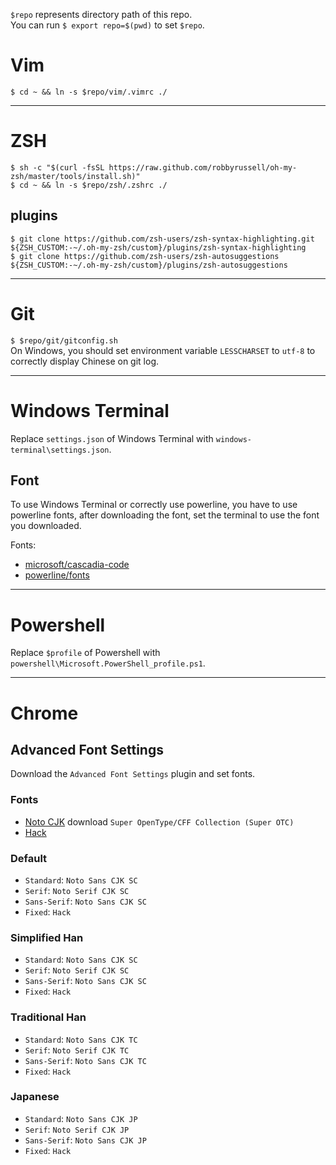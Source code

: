 `$repo` represents directory path of this repo.  
You can run `$ export repo=$(pwd)` to set `$repo`.

# Vim
`$ cd ~ && ln -s $repo/vim/.vimrc ./`

------

# ZSH
`$ sh -c "$(curl -fsSL https://raw.github.com/robbyrussell/oh-my-zsh/master/tools/install.sh)"`  
`$ cd ~ && ln -s $repo/zsh/.zshrc ./`

## plugins
`$ git clone https://github.com/zsh-users/zsh-syntax-highlighting.git ${ZSH_CUSTOM:-~/.oh-my-zsh/custom}/plugins/zsh-syntax-highlighting`  
`$ git clone https://github.com/zsh-users/zsh-autosuggestions ${ZSH_CUSTOM:-~/.oh-my-zsh/custom}/plugins/zsh-autosuggestions`

------

# Git
`$ $repo/git/gitconfig.sh`  
On Windows, you should set environment variable `LESSCHARSET` to `utf-8` to correctly display Chinese on git log.

------

# Windows Terminal
Replace `settings.json` of Windows Terminal with `windows-terminal\settings.json`.

## Font
To use Windows Terminal or correctly use powerline, you have to use powerline fonts, after downloading the font, set the terminal to use the font you downloaded.  

Fonts:
* [microsoft/cascadia-code](https://github.com/microsoft/cascadia-code)
* [powerline/fonts](https://github.com/powerline/fonts)

------

# Powershell
Replace `$profile` of Powershell with `powershell\Microsoft.PowerShell_profile.ps1`.

------

# Chrome
## Advanced Font Settings
Download the `Advanced Font Settings` plugin and set fonts.  

### Fonts
* [Noto CJK](https://www.google.com/get/noto/help/cjk/) download `Super OpenType/CFF Collection (Super OTC)`
* [Hack](https://sourcefoundry.org/hack/)


### Default
* `Standard`: `Noto Sans CJK SC`
* `Serif`: `Noto Serif CJK SC`
* `Sans-Serif`: `Noto Sans CJK SC`
* `Fixed`: `Hack`

### Simplified Han
* `Standard`: `Noto Sans CJK SC`
* `Serif`: `Noto Serif CJK SC`
* `Sans-Serif`: `Noto Sans CJK SC`
* `Fixed`: `Hack`

### Traditional Han
* `Standard`: `Noto Sans CJK TC`
* `Serif`: `Noto Serif CJK TC`
* `Sans-Serif`: `Noto Sans CJK TC`
* `Fixed`: `Hack`

### Japanese
* `Standard`: `Noto Sans CJK JP`
* `Serif`: `Noto Serif CJK JP`
* `Sans-Serif`: `Noto Sans CJK JP`
* `Fixed`: `Hack`
